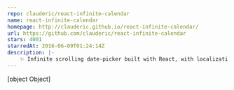 ```yaml
---
repo: clauderic/react-infinite-calendar
name: react-infinite-calendar
homepage: http://clauderic.github.io/react-infinite-calendar/
url: https://github.com/clauderic/react-infinite-calendar
stars: 4001
starredAt: 2016-06-09T01:24:14Z
description: |-
    ✨ Infinite scrolling date-picker built with React, with localization, range selection, themes, keyboard support, and more.
---
```


[object Object]
